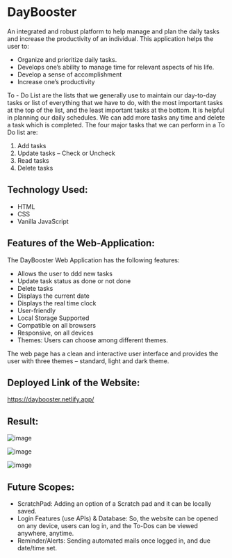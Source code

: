# DayBooster
An integrated and robust platform to help manage and plan the daily tasks and increase the productivity of an individual. This application helps the user to:
-	Organize and prioritize daily tasks.
-	Develops one’s ability to manage time for relevant aspects of his life.
-	Develop a sense of accomplishment
-	Increase one’s productivity 

To - Do List are the lists that we generally use to maintain our day-to-day tasks or list of everything that we have to do, with the most important tasks at the top of the list, and the least important tasks at the bottom. It is helpful in planning our daily schedules. We can add more tasks any time and delete a task which is completed. 
The four major tasks that we can perform in a To Do list are:
1.	Add tasks
2.	Update tasks – Check or Uncheck
3.	Read tasks
4.	Delete tasks

## Technology Used:
- HTML
- CSS
- Vanilla JavaScript

## Features of the Web-Application:

The DayBooster Web Application has the following features:
-	Allows the user to ddd new tasks
-	Update task status as done or not done
-	Delete tasks
-	Displays the current date
-	Displays the real time clock
-	User-friendly
-	Local Storage Supported
-	Compatible on all browsers
-	Responsive, on all devices
-	Themes: Users can choose among different themes.

The web page has a clean and interactive user interface and provides the user with three themes – standard, light and dark theme.

## Deployed Link of the Website:

https://daybooster.netlify.app/

## Result:
 
![image](https://user-images.githubusercontent.com/67543895/170142674-991130e9-7e22-4a14-bd80-2b15fe6adfa3.png)

![image](https://user-images.githubusercontent.com/67543895/170142699-3eec6e6c-2c7e-49cc-a6f7-1bf2aeade68a.png)

![image](https://user-images.githubusercontent.com/67543895/170142726-a573164c-cacd-40a7-80e7-fd4fb29385c2.png)

## Future Scopes:
-	ScratchPad: Adding an option of a Scratch pad and it can be locally saved.
-	Login Features (use APIs) & Database: So, the website can be opened on any device, users can log in, and the To-Dos can be viewed anywhere, anytime.
-	Reminder/Alerts: Sending automated mails once logged in, and due date/time set.


